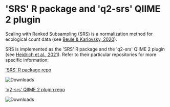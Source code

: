 # 'SRS' R package and 'q2-srs' QIIME 2 plugin

Scaling with Ranked Subsampling (SRS) is a normalization method for ecological count data (see [Beule & Karlovsky, 2020](https://doi.org/10.7717/peerj.9593)). 

SRS is implemented as the 'SRS' R package and the 'q2-srs' QIIME 2 plugin (see [Heidrich et al., 2021](https://doi.org/10.7717/peerj.9593)). Refer to their particular repositories for more specific information:

['SRS' R package repo](https://github.com/vitorheidrich/SRS)

![Downloads](https://cranlogs.r-pkg.org/badges/grand-total/SRS)


['q2-srs' QIIME 2 plugin repo](https://github.com/vitorheidrich/q2-srs)

![Downloads](https://anaconda.org/vitorheidrich/q2_srs/badges/downloads.svg)

